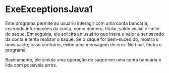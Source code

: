 # ExeExceptionsJava1

Este programa permite ao usuário interagir com uma conta bancária, inserindo informações da conta, como número, titular, saldo inicial e limite de saque.
Em seguida, ele solicita ao usuário que insira o valor a ser sacado da conta e tenta realizar o saque. 
Se o saque for bem-sucedido, mostra o novo saldo; caso contrário, exibe uma mensagem de erro. No final, fecha o programa.

Basicamente, ele simula uma operação de saque em uma conta bancária e lida com possíveis erros.
